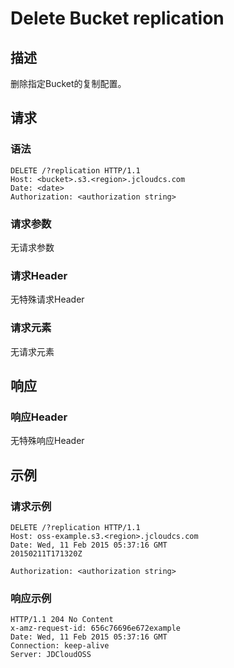 # Delete Bucket replication

## 描述
删除指定Bucket的复制配置。

## 请求
### 语法
```
DELETE /?replication HTTP/1.1
Host: <bucket>.s3.<region>.jcloudcs.com 
Date: <date>
Authorization: <authorization string> 
```
### 请求参数
无请求参数
### 请求Header
无特殊请求Header
### 请求元素
无请求元素

## 响应
### 响应Header
无特殊响应Header

## 示例
### 请求示例
```
DELETE /?replication HTTP/1.1
Host: oss-example.s3.<region>.jcloudcs.com 
Date: Wed, 11 Feb 2015 05:37:16 GMT
20150211T171320Z

Authorization: <authorization string> 
```
### 响应示例
```
HTTP/1.1 204 No Content  
x-amz-request-id: 656c76696e672example  
Date: Wed, 11 Feb 2015 05:37:16 GMT
Connection: keep-alive  
Server: JDCloudOSS    
```
